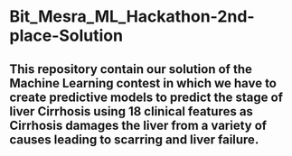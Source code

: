 # Bit_Mesra_ML_Hackathon-2nd-place-Solution

<h2>This repository contain our solution of the Machine Learning contest in which we have to create predictive models to predict the stage of liver Cirrhosis using 18 clinical features as Cirrhosis damages the liver from a variety of causes leading to
scarring and liver failure.</h2>
